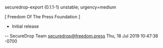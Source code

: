 securedrop-export (0.1.1-1) unstable; urgency=medium

  [ Freedom Of The Press Foundation ]
  * Initial release 

 -- SecureDrop Team <securedrop@freedom.press>  Thu, 18 Jul 2019 10:47:38 -0700
